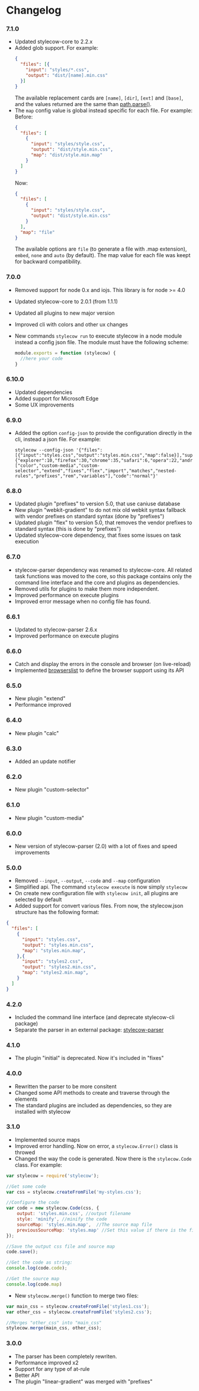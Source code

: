 # Changelog

### 7.1.0

* Updated stylecow-core to 2.2.x
* Added glob support. For example:
  ```json
  {
    "files": [{
      "input": "styles/*.css",
      "output": "dist/[name].min.css"
    }]
  }
  ```
  The available replacement cards are `[name]`, `[dir]`, `[ext]` and `[base]`, and the values returned are the same than [path.parse()](https://nodejs.org/api/path.html#path_path_parse_pathstring).
* The `map` config value is global instead specific for each file. For example:
  Before:
  ```json
  {
    "files": [
      {
        "input": "styles/style.css",
        "output": "dist/style.min.css",
        "map": "dist/style.min.map"
      }
    ]
  }
  ```
  Now:
  ```json
  {
    "files": [
      {
        "input": "styles/style.css",
        "output": "dist/style.min.css"
      }
    ],
    "map": "file"
  }
  ```
  The available options are `file` (to generate a file with .map extension), `embed`, `none` and `auto` (by default). The map value for each file was keept for backward compatibility.

### 7.0.0

* Removed support for node 0.x and iojs. This library is for node >= 4.0
* Updated stylecow-core to 2.0.1 (from 1.1.1)
* Updated all plugins to new major version
* Improved cli with colors and other ux changes
* New commands `stylecow run` to execute stylecow in a node module instead a config json file. The module must have the following scheme:

  ```js
  module.exports = function (stylecow) {
    //here your code
  }
  ```

### 6.10.0

* Updated dependencies
* Added support for Microsoft Edge
* Some UX improvements

### 6.9.0

* Added the option `config-json` to provide the configuration directly in the cli, instead a json file. For example:

  ```
  stylecow --config-json '{"files":[{"input":"styles.css","output":"styles.min.css","map":false}],"support":{"explorer":10,"firefox":30,"chrome":35,"safari":6,"opera":22,"android":4,"ios":6},"plugins":["color","custom-media","custom-selector","extend","fixes","flex","import","matches","nested-rules","prefixes","rem","variables"],"code":"normal"}'
  ```

### 6.8.0

* Updated plugin "prefixes" to version 5.0, that use caniuse database
* New plugin "webkit-gradient" to do not mix old webkit syntax fallback with vendor prefixes on standard syntax (done by "prefixes")
* Updated plugin "flex" to version 5.0, that removes the vendor prefixes to standard syntax (this is done by "prefixes")
* Updated stylecow-core dependency, that fixes some issues on task execution

### 6.7.0

* stylecow-parser dependency was renamed to stylecow-core. All related task functions was moved to the core, so this package contains only the command line interface and the core and plugins as dependencies.
* Removed utils for plugins to make them more independent.
* Improved performance on execute plugins
* Improved error message when no config file has found.

### 6.6.1

* Updated to stylecow-parser 2.6.x
* Improved performance on execute plugins

### 6.6.0

* Catch and display the errors in the console and browser (on live-reload)
* Implemented [browserslist](https://github.com/ai/browserslist) to define the browser support using its API

### 6.5.0

* New plugin "extend"
* Performance improved

### 6.4.0

* New plugin "calc"

### 6.3.0

* Added an update notifier

### 6.2.0

* New plugin "custom-selector"

### 6.1.0

* New plugin "custom-media"

### 6.0.0

* New version of stylecow-parser (2.0) with a lot of fixes and speed improvements

### 5.0.0

* Removed `--input`, `--output`, `--code` and `--map` configuration
* Simplified api. The command `stylecow execute` is now simply `stylecow`
* On create new configuration file with `stylecow init`, all plugins are selected by default
* Added support for convert various files. From now, the stylecow.json structure has the following format:

```json
{
  "files": [
    {
      "input": "styles.css",
      "output": "styles.min.css",
      "map": "styles.min.map",
    },{
      "input": "styles2.css",
      "output": "styles2.min.css",
      "map": "styles2.min.map",
    }
  ]
}
```

### 4.2.0

* Included the command line interface (and deprecate stylecow-cli package)
* Separate the parser in an external package: [stylecow-parser](https://github.com/stylecow/stylecow-parser)

### 4.1.0
* The plugin "initial" is deprecated. Now it's included in "fixes"

### 4.0.0

* Rewritten the parser to be more consitent
* Changed some API methods to create and traverse through the elements
* The standard plugins are included as dependencies, so they are installed with stylecow

### 3.1.0

* Implemented source maps
* Improved error handling. Now on error, a `stylecow.Error()` class is throwed
* Changed the way the code is generated. Now there is the `stylecow.Code` class. For example:

```js
var stylecow = require('stylecow');

//Get some code
var css = stylecow.createFromFile('my-styles.css');

//Configure the code
var code = new stylecow.Code(css, {
    output: 'styles.min.css', //output filename
    style: 'minify', //minify the code
    sourceMap: 'styles.min.map',  //The source map file
    previousSourceMap: 'styles.map' //Set this value if there is the file has a source map created by other preprocessor, such less/sass and it's not defined in the code.
});

//Save the output css file and source map
code.save();

//Get the code as string:
console.log(code.code);

//Get the source map
console.log(code.map)
```
* New `stylecow.merge()` function to merge two files:
```js
var main_css = stylecow.createFromFile('styles1.css');
var other_css = stylecow.createFromFile('styles2.css');

//Merges "other_css" into "main_css"
stylecow.merge(main_css, other_css);
```

### 3.0.0

* The parser has been completely rewriten.
* Performance improved x2
* Support for any type of at-rule
* Better API
* The plugin "linear-gradient" was merged with "prefixes"
